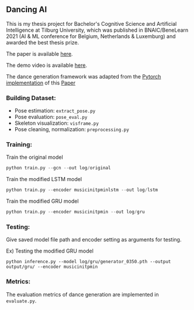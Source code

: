 ## Dancing AI

This is my thesis project for Bachelor's Cognitive Science and Artificial Intelligence at Tilburg University, which was published in BNAIC/BeneLearn 2021 (AI & ML conference for Belgium, Netherlands & Luxemburg) and awarded the best thesis prize.

The paper is available [here](https://songhaban.com/document/Bachelor_CSAI_thesis_SonghaBan_2023907.pdf).

The demo video is available [here](https://youtu.be/UE9QnT59LlI).


The dance generation framework was adapted from the [Pytorch implementation](https://github.com/xrenaa/Music-Dance-Video-Synthesis) of this [Paper](https://arxiv.org/abs/1912.06606)



### Building Dataset:
- Pose estimation: `extract_pose.py`
- Pose evaluation: `pose_eval.py`
- Skeleton visualization: `visframe.py`
- Pose cleaning, normalization: `preprocessing.py`

### Training:
Train the original model
```python
python train.py --gcn --out log/original
```

Train the modified LSTM model
```python
python train.py --encoder musicinitpminlstm --out log/lstm
```

Train the modified GRU model
```python
python train.py --encoder musicinitpmin --out log/gru
```

### Testing:
Give saved model file path and encoder setting as arguments for testing.

Ex) Testing the modified GRU model
```
python inference.py --model log/gru/generator_0350.pth --output output/gru/ --encoder musicinitpmin
```

### Metrics:
The evaluation metrics of dance generation are implemented in `evaluate.py`.

